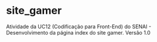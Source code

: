# site_gamer
Atividade da UC12 (Codificação para Front-End) do SENAI - Desenvolvimento da página index do site gamer.
Versão 1.0
